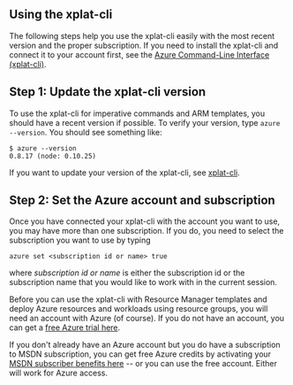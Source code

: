 <properties services="virtual-machines" title="Setting up Azure CLI for service management" authors="squillace" solutions="" manager="timlt" editor="tysonn" />

<tags
	ms.service="virtual-machine"
	ms.date="04/13/2015"
	wacn.date=""/>

<!-- deleted by customization
## Using Azure CLI

The following steps help you use Azure CLI easily with the most recent version and the proper subscription. If you need to install Azure CLI and connect it to your account first, see the [Azure Command-Line Interface (Azure CLI)](/documentation/articles/xplat-cli-install).

### Step 1: Update Azure CLI version

To use Azure CLI for imperative commands with service management mode, you should have a recent version if possible. To verify your version, type `azure --version`. You should see something like:
-->
<!-- keep by customization: begin -->
## Using the xplat-cli

The following steps help you use the xplat-cli easily with the most recent version and the proper subscription. If you need to install the xplat-cli and connect it to your account first, see the [Azure Command-Line Interface (xplat-cli)](/documentation/articles/xplat-cli).

## Step 1: Update the xplat-cli version

To use the xplat-cli for imperative commands and ARM templates, you should have a recent version if possible. To verify your version, type `azure --version`. You should see something like:
<!-- keep by customization: end -->

    $ azure --version
    0.8.17 (node: 0.10.25)
<!-- deleted by customization

If you want to update your version of Azure CLI, see [Azure CLI](https://github.com/Azure/azure-xplat-cli).

### Step 2: Set the Azure account and subscription

Once you have connected your Azure CLI with the account you want to use, you may have more than one subscription. If you do, you should review the subscriptions available for your account by typing `azure account list`, and then select the subscription you want to use by typing `azure account set <subscription id or name> true` where _subscription id or name_ is either the subscription id or the subscription name that you would like to work with in the current session. You should see something like the following:

    $ azure account set "Visual Studio Ultimate with MSDN" true
    info:    Executing command account set
    info:    Setting subscription to "Visual Studio Ultimate with MSDN" with id "0e220bf6-5caa-4e9f-8383-51f16b6c109f".
    info:    Changes saved
    info:    account set command OK

> [AZURE.NOTE] If you don't already have an Azure account but you do have a subscription to MSDN subscription, you can get free Azure credits by activating your [MSDN subscriber benefits here](http://azure.microsoft.com/pricing/member-offers/msdn-benefits-details/) -- or you can use the free account. Either will work for Azure access.

-->
<!-- keep by customization: begin -->
    
If you want to update your version of the xplat-cli, see [xplat-cli](https://github.com/Azure/azure-xplat-cli).

## Step 2: Set the Azure account and subscription

Once you have connected your xplat-cli with the account you want to use, you may have more than one subscription. If you do, you need to select the subscription you want to use by typing

    azure set <subscription id or name> true
    
where _subscription id or name_ is either the subscription id or the subscription name that you would like to work with in the current session.


Before you can use the xplat-cli with Resource Manager templates and deploy Azure resources and workloads using resource groups, you will need an account with Azure (of course). If you do not have an account, you can get a [free Azure trial here](/pricing/1rmb-trial/).

If you don't already have an Azure account but you do have a subscription to MSDN subscription, you can get free Azure credits by activating your [MSDN subscriber benefits here](http://azure.microsoft.com/pricing/member-offers/msdn-benefits-details/) -- or you can use the free account. Either will work for Azure access. 

<!-- keep by customization: end -->